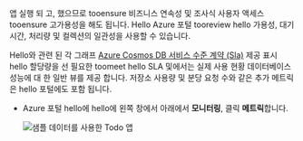 앱 실행 되 고, 했으므로 tooensure 비즈니스 연속성 및 조사식 사용자 액세스 tooensure 고가용성을 해도 됩니다. Hello Azure 포털 tooreview hello 가용성, 대기 시간, 처리량 및 컬렉션의 일관성을 사용할 수 있습니다. 

Hello와 관련 된 각 그래프 [Azure Cosmos DB 서비스 수준 계약 (Sla)](https://azure.microsoft.com/support/legal/sla/documentdb/) 제공 표시 hello 할당량을 선 필요한 toomeet hello SLA 및에서는 실제 사용 현황 데이터베이스 성능에 대 한 일반 뷰를 제공 합니다. 저장소 사용량 및 분당 요청 수와 같은 추가 메트릭은 hello 포털에도 포함 됩니다.

* Azure 포털 hello에 hello에 왼쪽 창에서 아래에서 **모니터링**, 클릭 **메트릭**합니다.

   ![샘플 데이터를 사용한 Todo 앱](./media/cosmos-db-tutorial-review-slas/azure-cosmosdb-portal-metrics-slas.png)